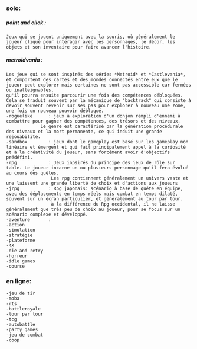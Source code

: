 ### solo:

##### point and click : 
    Jeux qui se jouent uniquement avec la souris, où généralement le joueur clique pour interagir avec les personnages, le décor, les objets et son inventaire pour faire avancer l'histoire.
##### metroidvania : 
    Les jeux qui se sont inspirés des séries *Metroid* et *Castlevania*,
    et comportent des cartes et des mondes connectés entre eux que le joueur peut explorer mais certaines ne sont pas accessible car fermées ou inatteignables,
    qu'il pourra ensuite parcourir une fois des compétences débloquées.
    Cela se traduit souvent par la mécanique de "backtrack" qui consiste à devoir souvent revenir sur ses pas pour explorer à nouveau une zone, une fois un nouveau pouvoir débloqué.
    -roguelike      : jeux à exploration d'un donjon rempli d'ennemi à combattre pour gagner des compétences, des trésors et des niveaux.
                 Le genre est caractérisé par la génération procédurale des niveaux et la mort permanente, ce qui induit une grande rejouabilité.
    -sandbox        : jeux dont le gameplay est basé sur les gameplay non linéaire et émergent et qui fait principalement appel à la curiosité et à la créativité du joueur, sans forcément avoir d'objectifs prédéfini.
    -rpg            : Jeux inpsirés du principe des jeux de rôle sur table. Le joueur incarne un ou plusieurs personnage qu'il fera évolué au cours des quêtes.
                     Les rpg contiennent généralement un univers vaste et une laissent une grande liberté de choix et d'actions aux joueurs
    -jrpg           : Rpg japonais: scénario à base de quête en équipe, avec des déplacements en temps réels mais combat en temps dilaté, souvent sur un écran particulier, et généralement au tour par tour.
                     à la différence du Rpg occidental, il ne laisse généralement que très peu de choix au joueur, pour se focus sur un scénario complexe et développé.
    -aventure       : 
    -action
    -simulation
    -stratégie
    -plateforme
    -4X
    -die and retry
    -horreur
    -idle games
    -course

### en ligne:

    -jeu de tir
    -moba
    -rts
    -battleroyale
    -tour par tour
    -tcg
    -autobattle
    -party games
    -jeu de combat
    -coop

